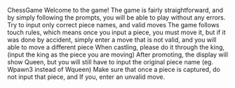 ChessGame
Welcome to the game!
The game is fairly straightforward, and by simply following the prompts, you will be able to play without any errors. 
Try to input only correct piece names, and valid moves
The game follows touch rules, which means once you input a piece, you must move it, but if it was done by accident, simply enter a move that is not valid, and you will able to move a different piece
When castling, please do it through the king, (input the king as the piece you are moving)
After promoting, the display will show Queen, but you will still have to input the original piece name (eg. Wpawn3 instead of Wqueen)
Make sure that once a piece is captured, do not input that piece, and If you, enter an unvalid move.
